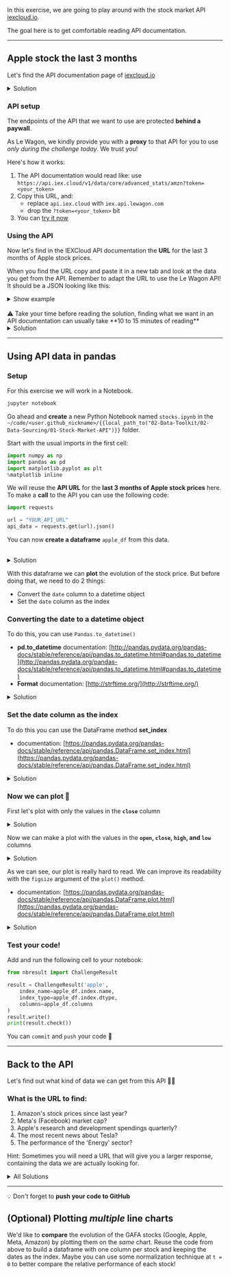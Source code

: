 In this exercise, we are going to play around with the stock market API [iexcloud.io](https://iexcloud.io/).

The goal here is to get comfortable reading API documentation.

---

## Apple stock the last 3 months

Let's find the API documentation page of [iexcloud.io](https://iexcloud.io/)

<details><summary markdown='span'>Solution
</summary>
Documentation pages are often hidden in the footer or in some menu.<br/>
Typing <i>'the_website_name API documentation'</i> in the google search bar is a quick way to find it too.
solution: <a href="https://iexcloud.io/docs">https://iexcloud.io/docs</a>
</details>

### API setup

The endpoints of the API that we want to use are protected **behind a paywall**.

As Le Wagon, we kindly provide you with a **proxy** to that API for you to use _only during the challenge today_. We trust you!

Here's how it works:

1. The API documentation would read like: use `https://api.iex.cloud/v1/data/core/advanced_stats/amzn?token=<your_token>`
1. Copy this URL, and:
    - replace `api.iex.cloud` with `iex.api.lewagon.com`
    - drop the `?token=<your_token>` bit
1. You can [try it now](https://iex.api.lewagon.com/v1/data/core/advanced_stats/amzn)

### Using the API

Now let's find in the IEXCloud API documentation the **URL** for the last 3 months of Apple stock prices.

When you find the URL copy and paste it in a new tab and look at the data you get from the API.
Remember to adapt the URL to use the Le Wagon API!
It should be a JSON looking like this:
<details><summary markdown='span'>Show example
</summary>

```js
[
  {
    "close": 189.99,
    "fclose": 189.99,
    "fhigh": 192.99,
    "flow": 189.11,
    "fopen": 191.44,
    "fvolume": 17236181,
    "high": 192.99,
    "low": 189.11,
    "open": 191.44,
    "priceDate": "2024-05-28",
    "symbol": "AAPL",
    "uclose": 189.99,
    "uhigh": 192.99,
    "ulow": 189.11,
    "uopen": 191.44,
    "uvolume": 17236181,
    "volume": 17236181,
    "id": "HISTORICAL_PRICES",
    "key": "AAPL",
    "subkey": "",
    "date": 1716854400000,
    "updated": 1716970811820.136
  },
  {
    "close": 189.98,
    "fclose": 189.98,
    "fhigh": 190.57,
    "flow": 188.05,
    "fopen": 188.82,
    "fvolume": 12670416,
    "high": 190.57,
    "low": 188.05,
    "open": 188.82,
    ...
  },
// [...]
]
```
</details>
<br>
⚠️ Take your time before reading the solution, finding what we want in an API documentation can usually take **10 to 15 minutes of reading**

<details><summary markdown='span'>Solution
</summary>
You can find the information here in the documentation:
<a href="https://iexcloud.io/docs/core/HISTORICAL_PRICES">https://iexcloud.io/docs/core/HISTORICAL_PRICES</a>
<br>
The URL is:
<pre>
https://iex.api.lewagon.com/v1/data/core/historical_prices/aapl?range=3m
</pre>
</details>

------

## Using API data in pandas

### Setup

For this exercise we will work in a Notebook.

```sh
jupyter notebook
```

Go ahead and **create** a new Python Notebook named `stocks.ipynb` in the `~/code/<user.github_nickname>/{{local_path_to("02-Data-Toolkit/02-Data-Sourcing/01-Stock-Market-API")}}` folder.

Start with the usual imports in the first cell:

```python
import numpy as np
import pandas as pd
import matplotlib.pyplot as plt
%matplotlib inline
```

We will reuse the **API URL** for the **last 3 months of Apple stock prices** here.<br>
To make a **call** to the API you can use the following code:

```python
import requests

url = "YOUR_API_URL"
api_data = requests.get(url).json()
```

You can now **create a dataframe** `apple_df` from this data.

<br>
<details><summary markdown='span'>Solution
</summary>
<code>apple_df = pd.DataFrame(api_data)</code>
</details>

With this dataframe we can **plot** the evolution of the stock price.
But before doing that, we need to do 2 things:
- Convert the `date` column to a datetime object
- Set the `date` column as the index

### Converting the date to a datetime object

To do this, you can use `Pandas.to_datetime()`

- **pd.to_datetime** documentation: [http://pandas.pydata.org/pandas-docs/stable/reference/api/pandas.to_datetime.html#pandas.to_datetime](http://pandas.pydata.org/pandas-docs/stable/reference/api/pandas.to_datetime.html#pandas.to_datetime)
- **Format** documentation: [http://strftime.org/](http://strftime.org/)

<details><summary markdown='span'>Solution
</summary>
<code>apple_df['date'] = pd.to_datetime(apple_df['date'], format="%Y-%m-%d")</code>
</details>

### Set the date column as the index

To do this you can use the DataFrame method **set_index**

- documentation: [https://pandas.pydata.org/pandas-docs/stable/reference/api/pandas.DataFrame.set_index.html](https://pandas.pydata.org/pandas-docs/stable/reference/api/pandas.DataFrame.set_index.html)


<details><summary markdown='span'>Solution
</summary>
<code>apple_df = apple_df.set_index('date')</code>
</details>

### Now we can plot 🎉

First let's plot with only the values in the **`close`** column

<details><summary markdown='span'>Solution
</summary>
<code>apple_df['close'].plot()</code>
</details>

Now we can make a plot with the values in the **`open`, `close`, `high`, and `low`** columns

<details><summary markdown='span'>Solution
</summary>
<code>apple_df[['open', 'close', 'high', 'low']].plot()</code>
</details>

As we can see, our plot is really hard to read. We can improve its readability with the `figsize` argument of the `plot()` method.
- documentation: [https://pandas.pydata.org/pandas-docs/stable/reference/api/pandas.DataFrame.plot.html](https://pandas.pydata.org/pandas-docs/stable/reference/api/pandas.DataFrame.plot.html)

<details><summary markdown='span'>Solution
</summary>
<code>apple_df[['open', 'close', 'high', 'low']].plot(figsize=(12,4))</code>
</details>

### Test your code!

Add and run the following cell to your notebook:

```python
from nbresult import ChallengeResult

result = ChallengeResult('apple',
    index_name=apple_df.index.name,
    index_type=apple_df.index.dtype,
    columns=apple_df.columns
)
result.write()
print(result.check())
```

You can `commit` and `push` your code :rocket:

---

## Back to the API

Let's find out what kind of data we can get from this API 🕵️‍♂️

### What is the URL to find:

1. Amazon's stock prices since last year?
2. Meta's (Facebook) market cap?
3. Apple's research and development spendings quarterly?
4. The most recent news about Tesla?
5. The performance of the 'Energy' sector?

Hint: Sometimes you will need a URL that will give you a larger response, containing the data we are actually looking for.

<details><summary markdown='span'>All Solutions
</summary>
<ol>
    <li><code>https://iex.api.lewagon.com/v1/data/core/historical_prices/amzn?range=1y</code></li>
    <li><code>https://iex.api.lewagon.com/v1/data/core/advanced_stats/meta</code></li>
    <li><code>https://iex.api.lewagon.com/v1/data/core/income/AAPL/quarterly</code></li>
    <li><code>https://iex.api.lewagon.com/v1/data/core/news/tsla?last=1</code></li>
    <li><code>https://iex.api.lewagon.com/v1/data/core/sector_performance/market</code></li>
</ol>
</details>

---

:bulb: Don't forget to **push your code to GitHub**

## (Optional) Plotting  _multiple_  line charts

We'd like to **compare** the evolution of the GAFA stocks (Google, Apple, Meta, Amazon) by plotting them on the _same_ chart.
Reuse the code from above to build a dataframe with one column per stock and keeping the dates as the index.
Maybe you can use some normalization technique at `t = 0` to better compare the relative performance of each stock!
